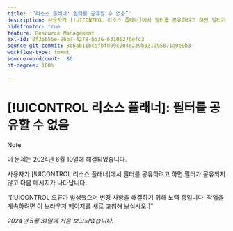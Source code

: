 ```yaml
---
title: '“리소스 플래너: 필터를 공유할 수 없음”'
description: 사용자가 [!UICONTROL 리소스 플래너]에서 필터를 공유하려고 하면 필터가 공유되지 않고 오류 메시지가 나타납니다.
hidefromtoc: true
feature: Resource Management
exl-id: 0f35655e-96b7-4279-b536-63106276efc3
source-git-commit: 8c6ab11bcafbfd09c204e239b831095871a0e9b3
workflow-type: tm+mt
source-wordcount: '86'
ht-degree: 100%

---
```


# [!UICONTROL 리소스 플래너]: 필터를 공유할 수 없음

>[!NOTE]
>
>이 문제는 2024년 6월 10일에 해결되었습니다.

사용자가 [!UICONTROL 리소스 플래너]에서 필터를 공유하려고 하면 필터가 공유되지 않고 다음 메시지가 나타납니다.

“[!UICONTROL 오류가 발생했으며 변경 사항을 해결하기 위해 노력 중입니다. 작업을 계속하려면 이 브라우저 페이지를 새로 고침해 보십시오.]”

_2024년 5월 31일에 처음 보고되었습니다._
